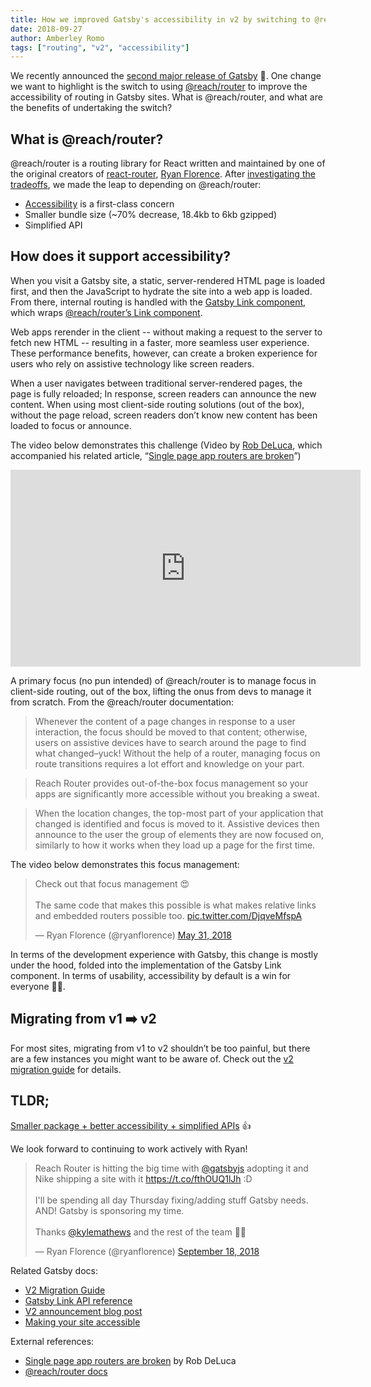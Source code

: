 ```yaml
---
title: How we improved Gatsby's accessibility in v2 by switching to @reach/router
date: 2018-09-27
author: Amberley Romo
tags: ["routing", "v2", "accessibility"]
---
```


We recently announced the [second major release of Gatsby](/blog/2018-09-17-gatsby-v2/) 🚀. One change we want to highlight is the switch to using [@reach/router](https://reach.tech/router) to improve the accessibility of routing in Gatsby sites. What is @reach/router, and what are the benefits of undertaking the switch?

## What is @reach/router?

@reach/router is a routing library for React written and maintained by one of the original creators of [react-router](https://github.com/ReactTraining/react-router), [Ryan Florence](https://twitter.com/ryanflorence). After [investigating the tradeoffs](https://github.com/gatsbyjs/gatsby/issues/5656), we made the leap to depending on @reach/router:

- [Accessibility](https://reach.tech/router/accessibility) is a first-class concern
- Smaller bundle size (~70% decrease, 18.4kb to 6kb gzipped)
- Simplified API

## How does it support accessibility?

When you visit a Gatsby site, a static, server-rendered HTML page is loaded first, and then the JavaScript to hydrate the site into a web app is loaded. From there, internal routing is handled with the [Gatsby Link component](/docs/gatsby-link/), which wraps [@reach/router’s Link component](https://reach.tech/router/api/Link).

Web apps rerender in the client -- without making a request to the server to fetch new HTML -- resulting in a faster, more seamless user experience. These performance benefits, however, can create a broken experience for users who rely on assistive technology like screen readers.

When a user navigates between traditional server-rendered pages, the page is fully reloaded; In response, screen readers can announce the new content. When using most client-side routing solutions (out of the box), without the page reload, screen readers don’t know new content has been loaded to focus or announce.

The video below demonstrates this challenge (Video by [Rob DeLuca](https://twitter.com/robdel12), which accompanied his related article, “[Single page app routers are broken](https://medium.com/@robdel12/single-page-apps-routers-are-broken-255daa310cf)”)

<iframe width="560" height="315" src="https://www.youtube.com/embed/NKTdNv8JpuM?rel=0" frameborder="0" allow="autoplay; encrypted-media" allowfullscreen></iframe>

A primary focus (no pun intended) of @reach/router is to manage focus in client-side routing, out of the box, lifting the onus from devs to manage it from scratch. From the @reach/router documentation:

> Whenever the content of a page changes in response to a user interaction, the focus should be moved to that content; otherwise, users on assistive devices have to search around the page to find what changed–yuck! Without the help of a router, managing focus on route transitions requires a lot effort and knowledge on your part.

> Reach Router provides out-of-the-box focus management so your apps are significantly more accessible without you breaking a sweat.

> When the location changes, the top-most part of your application that changed is identified and focus is moved to it. Assistive devices then announce to the user the group of elements they are now focused on, similarly to how it works when they load up a page for the first time.

The video below demonstrates this focus management:

<blockquote class="twitter-tweet" data-conversation="none" data-lang="en"><p lang="en" dir="ltr">Check out that focus management 😍<br><br>The same code that makes this possible is what makes relative links and embedded routers possible too. <a href="https://t.co/DjqveMfspA">pic.twitter.com/DjqveMfspA</a></p>&mdash; Ryan Florence (@ryanflorence) <a href="https://twitter.com/ryanflorence/status/1002219535921889281?ref_src=twsrc%5Etfw">May 31, 2018</a></blockquote>

In terms of the development experience with Gatsby, this change is mostly under the hood, folded into the implementation of the Gatsby Link component. In terms of usability, accessibility by default is a win for everyone 🙌🏻.

## Migrating from v1 ➡️ v2

For most sites, migrating from v1 to v2 shouldn’t be too painful, but there are a few instances you might want to be aware of. Check out the [v2 migration guide](/docs/migrating-from-v1-to-v2/#migrate-from-react-router-to-reachrouter) for details.

## TLDR;

[Smaller package + better accessibility + simplified APIs](https://github.com/gatsbyjs/gatsby/pull/6918) 👍

We look forward to continuing to work actively with Ryan!

<blockquote class="twitter-tweet" data-lang="en"><p lang="en" dir="ltr">Reach Router is hitting the big time with <a href="https://twitter.com/gatsbyjs?ref_src=twsrc%5Etfw">@gatsbyjs</a> adopting it and Nike shipping a site with it <a href="https://t.co/fthOUQ1lJh">https://t.co/fthOUQ1lJh</a>  :D<br><br>I&#39;ll be spending all day Thursday fixing/adding stuff Gatsby needs. AND! Gatsby is sponsoring my time.<br><br>Thanks <a href="https://twitter.com/kylemathews?ref_src=twsrc%5Etfw">@kylemathews</a> and the rest of the team 🙏🏽</p>&mdash; Ryan Florence (@ryanflorence) <a href="https://twitter.com/ryanflorence/status/1042117992140554241?ref_src=twsrc%5Etfw">September 18, 2018</a></blockquote>

Related Gatsby docs:

- [V2 Migration Guide](/docs/migrating-from-v1-to-v2/#migrate-from-react-router-to-reachrouter)
- [Gatsby Link API reference](/docs/gatsby-link/)
- [V2 announcement blog post](/blog/2018-09-17-gatsby-v2/)
- [Making your site accessible](/docs/making-your-site-accessible)

External references:

- [Single page app routers are broken](https://medium.com/@robdel12/single-page-apps-routers-are-broken-255daa310cf) by Rob DeLuca
- [@reach/router docs](https://reach.tech/router)
